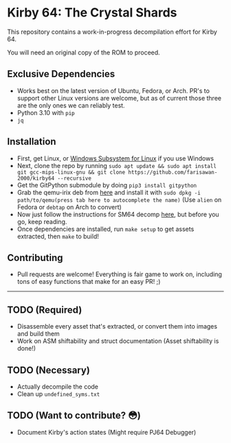 # Kirby 64: The Crystal Shards

This repository contains a work-in-progress decompilation effort for Kirby 64.

You will need an original copy of the ROM to proceed.

## Exclusive Dependencies
 - Works best on the latest version of Ubuntu, Fedora, or Arch. PR's to support other Linux versions are welcome, but as of current those three are the only ones we can reliably test.
 - Python 3.10 with `pip`
 - `jq`

## Installation
 - First, get Linux, or [Windows Subsystem for Linux](https://aka.ms/wslinstall) if you use Windows
 - Next, clone the repo by running `sudo apt update && sudo apt install git gcc-mips-linux-gnu && git clone https://github.com/farisawan-2000/kirby64 --recursive`
 - Get the GitPython submodule by doing `pip3 install gitpython`
 - Grab the qemu-irix deb from [here](https://github.com/n64decomp/qemu-irix/releases) and install it with `sudo dpkg -i path/to/qemu(press tab here to autocomplete the name)` (Use `alien` on Fedora or `debtap` on Arch to convert)
 - Now just follow the instructions for SM64 decomp [here](https://github.com/n64decomp/sm64/tree/master/README.md), but before you go, keep reading.
 - Once dependencies are installed, run `make setup` to get assets extracted, then `make` to build!

## Contributing
 - Pull requests are welcome! Everything is fair game to work on, including tons of easy functions that make for an easy PR! ;)
---

## TODO (Required)
 - Disassemble every asset that's extracted, or convert them into images and build them
 - Work on ASM shiftability and struct documentation (Asset shiftability is done!)
 
## TODO (Necessary)
 - Actually decompile the code
 - Clean up `undefined_syms.txt`

## TODO (Want to contribute? 😳)
 - Document Kirby's action states (Might require PJ64 Debugger)
